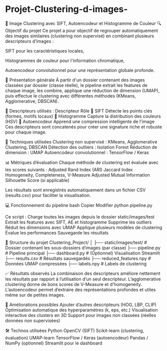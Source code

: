# Projet-Clustering-d-images-
🧠 Image Clustering avec SIFT, Autoencodeur et Histogramme de Couleur
🔍 Objectif du projet
Ce projet a pour objectif de regrouper automatiquement des images similaires (clustering non supervisé) en combinant plusieurs descripteurs d’images :

SIFT pour les caractéristiques locales,

Histogrammes de couleur pour l'information chromatique,

Autoencodeur convolutionnel pour une représentation globale profonde.

📸 Présentation générale
À partir d'un dossier contenant des images classées par dossier (classe réelle), le pipeline extrait les features de chaque image, les combine, applique une réduction de dimension (UMAP), puis effectue le clustering avec différentes méthodes (KMeans, Agglomerative, DBSCAN).

🧱 Descripteurs utilisés : 
Descripteur	Rôle
🧩 SIFT	Détecte les points clés (formes, motifs locaux)
🎨 Histogramme	Capture la distribution des couleurs (HSV)
🧠 Autoencodeur	Apprend une compression intelligente de l'image
Ces descripteurs sont concatenés pour créer une signature riche et robuste pour chaque image.

🧪 Techniques utilisées
Clustering non supervisé : KMeans, Agglomerative Clustering, DBSCAN
Détection des outliers : Isolation Forest
Réduction de dimension : UMAP
Autoencodeur convolutionnel : TensorFlow / Keras

📊 Métriques d’évaluation
Chaque méthode de clustering est évaluée avec les scores suivants :
Adjusted Rand Index (ARI)
Jaccard Index
Homogeneity, Completeness, V-Measure
Adjusted Mutual Information
Silhouette Score (si applicable)

Les résultats sont enregistrés automatiquement dans un fichier CSV (results.csv) pour faciliter la visualisation.

💻 Fonctionnement du pipeline
bash
Copier
Modifier
python pipeline.py

Ce script :
Charge toutes les images depuis le dossier static/images/test
Extrait les features avec SIFT, AE et histogramme
Supprime les outliers
Réduit les dimensions avec UMAP
Applique plusieurs modèles de clustering
Évalue les performances
Sauvegarde les résultats

📁 Structure du projet
Clustering_Project/
│
├── static/images/test/        # Dossier contenant les sous-dossiers d’images (par classe)
├── pipeline.py                # Pipeline principal
├── dashboard.py               # (Optionnel) Visualisation Streamlit
├── results.csv                # Résultats sauvegardés
├── reduced_features.npy       # Données UMAP compressées
├── labels.npy                 # Labels de clustering

✅ Résultats observés
La combinaison des descripteurs améliore nettement les résultats par rapport à l’utilisation d’un seul descripteur.
L’agglomerative clustering donne de bons scores de V-Measure et d’homogeneity.
L’autoencodeur permet d’extraire des représentations profondes et utiles même sur de petites images.

🚀 Améliorations possibles
Ajouter d’autres descripteurs (HOG, LBP, CLIP)
Optimisation automatique des hyperparamètres (k, eps, etc.)
Visualisation interactive des clusters en 3D
Support pour images non classées (réelles données non supervisées)

🛠️ Technos utilisées
Python
OpenCV (SIFT)
Scikit-learn (clustering, évaluation)
UMAP-learn
TensorFlow / Keras (autoencodeur)
Pandas / NumPy
(optionnel) Streamlit pour le dashboard
